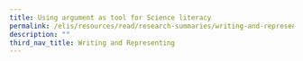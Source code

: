 ```yaml
---
title: Using argument as tool for Science literacy
permalink: /elis/resources/read/research-summaries/writing-and-representing/using-argument-for-science-literacy/
description: ""
third_nav_title: Writing and Representing
---
```

